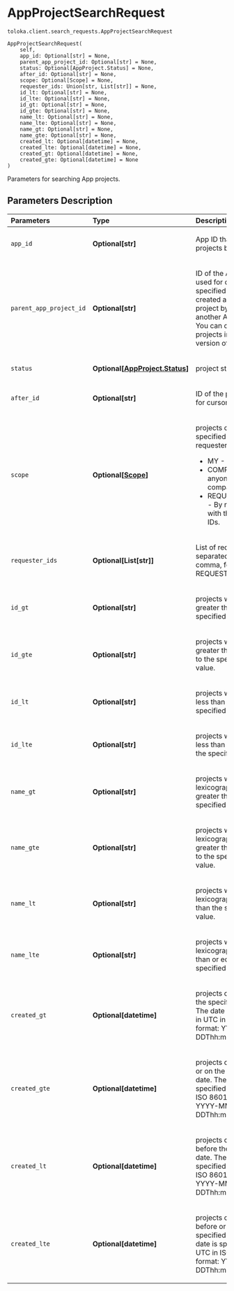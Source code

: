 # AppProjectSearchRequest
`toloka.client.search_requests.AppProjectSearchRequest`

```
AppProjectSearchRequest(
    self,
    app_id: Optional[str] = None,
    parent_app_project_id: Optional[str] = None,
    status: Optional[AppProject.Status] = None,
    after_id: Optional[str] = None,
    scope: Optional[Scope] = None,
    requester_ids: Union[str, List[str]] = None,
    id_lt: Optional[str] = None,
    id_lte: Optional[str] = None,
    id_gt: Optional[str] = None,
    id_gte: Optional[str] = None,
    name_lt: Optional[str] = None,
    name_lte: Optional[str] = None,
    name_gt: Optional[str] = None,
    name_gte: Optional[str] = None,
    created_lt: Optional[datetime] = None,
    created_lte: Optional[datetime] = None,
    created_gt: Optional[datetime] = None,
    created_gte: Optional[datetime] = None
)
```

Parameters for searching App projects.

## Parameters Description

| Parameters | Type | Description |
| :----------| :----| :-----------|
`app_id`|**Optional\[str\]**|<p>App ID that the projects belong to.</p>
`parent_app_project_id`|**Optional\[str\]**|<p>ID of the App project used for cloning. It&#x27;s specified only if you created an App project by cloning another App project. You can clone projects in the web version of Toloka.</p>
`status`|**Optional\[[AppProject.Status](toloka.client.app.AppProject.Status.md)\]**|<p>project status.</p>
`after_id`|**Optional\[str\]**|<p>ID of the project used for cursor pagination.</p>
`scope`|**Optional\[[Scope](toloka.client.search_requests.AppProjectSearchRequest.Scope.md)\]**|<p>projects created by a specified range of requesters:<ul><li>MY - Only by me;</li><li>COMPANY - By anyone from the company;</li><li>REQUESTER_LIST - By requesters with the specified IDs.</li></ul></p>
`requester_ids`|**Optional\[List\[str\]\]**|<p>List of requester IDs separated by a comma, for scope = REQUESTER_LIST.</p>
`id_gt`|**Optional\[str\]**|<p>projects with an ID greater than the specified value.</p>
`id_gte`|**Optional\[str\]**|<p>projects with an ID greater than or equal to the specified value.</p>
`id_lt`|**Optional\[str\]**|<p>projects with an ID less than the specified value.</p>
`id_lte`|**Optional\[str\]**|<p>projects with an ID less than or equal to the specified value.</p>
`name_gt`|**Optional\[str\]**|<p>projects with a name lexicographically greater than the specified value.</p>
`name_gte`|**Optional\[str\]**|<p>projects with a name lexicographically greater than or equal to the specified value.</p>
`name_lt`|**Optional\[str\]**|<p>projects with a name lexicographically less than the specified value.</p>
`name_lte`|**Optional\[str\]**|<p>projects with a name lexicographically less than or equal to the specified value.</p>
`created_gt`|**Optional\[datetime\]**|<p>projects created after the specified date. The date is specified in UTC in ISO 8601 format: YYYY-MM-DDThh:mm:ss[.sss].</p>
`created_gte`|**Optional\[datetime\]**|<p>projects created after or on the specified date. The date is specified in UTC in ISO 8601 format: YYYY-MM-DDThh:mm:ss[.sss].</p>
`created_lt`|**Optional\[datetime\]**|<p>projects created before the specified date. The date is specified in UTC in ISO 8601 format: YYYY-MM-DDThh:mm:ss[.sss].</p>
`created_lte`|**Optional\[datetime\]**|<p>projects created before or on the specified date. The date is specified in UTC in ISO 8601 format: YYYY-MM-DDThh:mm:ss[.sss].</p>
